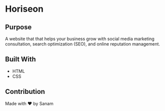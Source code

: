 # Horiseon

## Purpose
A website that that helps your business grow with social media marketing consultation, search optimization (SEO), and online reputation management.

## Built With
* HTML
* CSS

## Contribution
Made with ❤️️ by Sanam
